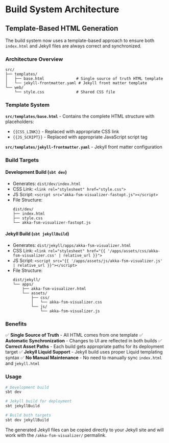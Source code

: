 # Build System Architecture

## Template-Based HTML Generation

The build system now uses a template-based approach to ensure both `index.html` and Jekyll files are always correct and synchronized.

### Architecture Overview

```
src/
├── templates/
│   ├── base.html              # Single source of truth HTML template
│   └── jekyll-frontmatter.yaml # Jekyll front matter template
└── web/
    └── style.css              # Shared CSS file
```

### Template System

**`src/templates/base.html`** - Contains the complete HTML structure with placeholders:
- `{{CSS_LINK}}` - Replaced with appropriate CSS link
- `{{JS_SCRIPT}}` - Replaced with appropriate JavaScript script tag

**`src/templates/jekyll-frontmatter.yaml`** - Jekyll front matter configuration

### Build Targets

#### Development Build (`sbt dev`)
- Generates: `dist/dev/index.html`
- CSS Link: `<link rel="stylesheet" href="style.css">`
- JS Script: `<script src="akka-fsm-visualizer-fastopt.js"></script>`
- File Structure:
  ```
  dist/dev/
  ├── index.html
  ├── style.css
  └── akka-fsm-visualizer-fastopt.js
  ```

#### Jekyll Build (`sbt jekyllBuild`)
- Generates: `dist/jekyll/apps/akka-fsm-visualizer.html`
- CSS Link: `<link rel="stylesheet" href="{{ '/apps/assets/css/akka-fsm-visualizer.css' | relative_url }}">`
- JS Script: `<script src="{{ '/apps/assets/js/akka-fsm-visualizer.js' | relative_url }}"></script>`
- File Structure:
  ```
  dist/jekyll/
  └── apps/
      ├── akka-fsm-visualizer.html
      └── assets/
          ├── css/
          │   └── akka-fsm-visualizer.css
          └── js/
              └── akka-fsm-visualizer.js
  ```

### Benefits

✅ **Single Source of Truth** - All HTML comes from one template
✅ **Automatic Synchronization** - Changes to UI are reflected in both builds
✅ **Correct Asset Paths** - Each build gets appropriate paths for its deployment target
✅ **Jekyll Liquid Support** - Jekyll build uses proper Liquid templating syntax
✅ **No Manual Maintenance** - No need to manually sync `index.html` and `jekyll.html`

### Usage

```bash
# Development build
sbt dev

# Jekyll build for deployment
sbt jekyllBuild

# Build both targets
sbt dev jekyllBuild
```

The generated Jekyll files can be copied directly to your Jekyll site and will work with the `/akka-fsm-visualizer/` permalink.